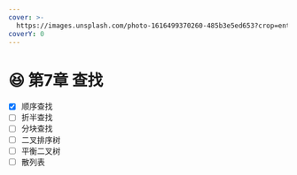 ```yaml
---
cover: >-
  https://images.unsplash.com/photo-1616499370260-485b3e5ed653?crop=entropy&cs=srgb&fm=jpg&ixid=MnwxOTcwMjR8MHwxfHNlYXJjaHw1fHxzZWFyY2h8ZW58MHx8fHwxNjUxNjE3MjM1&ixlib=rb-1.2.1&q=85
coverY: 0
---
```


# 😆 第7章 查找

* [x] 顺序查找
* [ ] 折半查找
* [ ] 分块查找
* [ ] 二叉排序树
* [ ] 平衡二叉树
* [ ] 散列表
